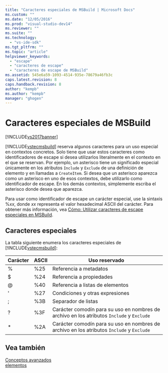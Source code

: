 ```yaml
---
title: "Caracteres especiales de MSBuild | Microsoft Docs"
ms.custom: ""
ms.date: "12/05/2016"
ms.prod: "visual-studio-dev14"
ms.reviewer: ""
ms.suite: ""
ms.technology: 
  - "vs-ide-sdk"
ms.tgt_pltfrm: ""
ms.topic: "article"
helpviewer_keywords: 
  - "escape"
  - "caracteres de escape"
  - "caracteres de escape de MSBuild"
ms.assetid: 545e6a59-1093-4514-935e-78679a46fb3c
caps.latest.revision: 8
caps.handback.revision: 8
author: "kempb"
ms.author: "kempb"
manager: "ghogen"
---
```

# Caracteres especiales de MSBuild
[!INCLUDE[vs2017banner](../code-quality/includes/vs2017banner.md)]

[!INCLUDE[vstecmsbuild](../extensibility/internals/includes/vstecmsbuild_md.md)] reserva algunos caracteres para un uso especial en contextos concretos.  Solo tiene que usar estos caracteres como identificadores de escape si desea utilizarlos literalmente en el contexto en el que se reservan.  Por ejemplo, un asterisco tiene un significado especial únicamente en los atributos `Include` y `Exclude` de una definición de elemento y en llamadas a `CreateItem`.  Si desea que un asterisco aparezca como un asterisco en uno de esos contextos, debe utilizarlo como identificador de escape.  En los demás contextos, simplemente escriba el asterisco donde desea que aparezca.  
  
 Para usar como identificador de escape un carácter especial, use la sintaxis %*xx*, donde *xx* representa el valor hexadecimal ASCII del carácter.  Para obtener más información, vea [Cómo: Utilizar caracteres de escape especiales en MSBuild](../msbuild/how-to-escape-special-characters-in-msbuild.md).  
  
## Caracteres especiales  
 La tabla siguiente enumera los caracteres especiales de [!INCLUDE[vstecmsbuild](../extensibility/internals/includes/vstecmsbuild_md.md)]:  
  
|**Carácter**|**ASCII**|**Uso reservado**|  
|------------------|---------------|-----------------------|  
|%|%25|Referencia a metadatos|  
|$|%24|Referencia a propiedades|  
|@|%40|Referencia a listas de elementos|  
|'|%27|Condiciones y otras expresiones|  
|;|%3B|Separador de listas|  
|?|%3F|Carácter comodín para su uso en nombres de archivo en los atributos `Include` y `Exclude`|  
|\*|%2A|Carácter comodín para su uso en nombres de archivo en los atributos `Include` y `Exclude`|  
  
## Vea también  
 [Conceptos avanzados](../msbuild/msbuild-advanced-concepts.md)   
 [elementos](../msbuild/msbuild-items.md)